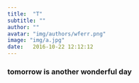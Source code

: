 ```yaml
---
title:  "T"
subtitle: ""
author: ""
avatar: "img/authors/wferr.png"
image: "img/a.jpg"
date:   2016-10-22 12:12:12
---
```


### tomorrow is another wonderful day


